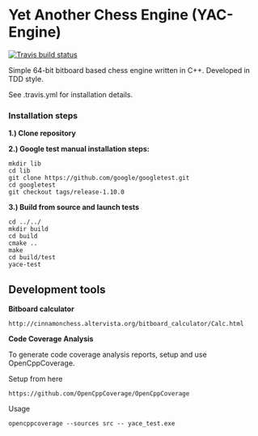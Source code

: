 # Yet Another Chess Engine (YAC-Engine)

[![Travis build status](https://api.travis-ci.com/knehez/yac-engine.svg?branch=master)](https://travis-ci.com/knehez/yac-engine)

Simple 64-bit bitboard based chess engine written in C++. Developed in TDD style.

See .travis.yml for installation details.

### Installation steps

**1.) Clone repository**

**2.) Google test manual installation steps:**

    mkdir lib
    cd lib
    git clone https://github.com/google/googletest.git
    cd googletest
    git checkout tags/release-1.10.0

**3.) Build from source and launch tests**

    cd ../../
    mkdir build
    cd build
    cmake ..
    make
    cd build/test
    yace-test

## Development tools
**Bitboard calculator**

    http://cinnamonchess.altervista.org/bitboard_calculator/Calc.html

**Code Coverage Analysis** 

To generate code coverage analysis reports, setup and use OpenCppCoverage.

Setup from here

    https://github.com/OpenCppCoverage/OpenCppCoverage
    
Usage

    opencppcoverage --sources src -- yace_test.exe

